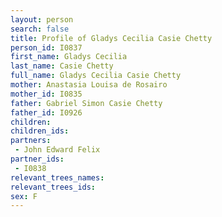```yaml
---
layout: person
search: false
title: Profile of Gladys Cecilia Casie Chetty
person_id: I0837
first_name: Gladys Cecilia
last_name: Casie Chetty
full_name: Gladys Cecilia Casie Chetty
mother: Anastasia Louisa de Rosairo
mother_id: I0835
father: Gabriel Simon Casie Chetty
father_id: I0926
children:
children_ids:
partners:
 - John Edward Felix
partner_ids:
 - I0838
relevant_trees_names:
relevant_trees_ids:
sex: F
---
```


